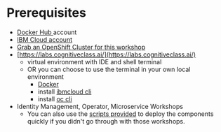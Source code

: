 # Prerequisites

* [Docker Hub ](https://hub.docker.com/)account
* [IBM Cloud account](https://cloud.ibm.com)
* [Grab an OpenShift Cluster for this workshop](https://github.com/IBM/ddc-cloud-native-security-labs/blob/master/workshop/lab-00/README.md)
* [https://labs.cognitiveclass.ai/](https://labs.cognitiveclass.ai/)
  * virtual environment with IDE and shell terminal
  * OR you can choose to use the terminal in your own local environment
    * [Docker](https://www.docker.com/products/docker-desktop)
    * install [ibmcloud cli](https://cloud.ibm.com/docs/openshift?topic=openshift-openshift-cli#cs_cli_install_steps)
    * install [oc cli](https://cloud.ibm.com/docs/openshift?topic=openshift-openshift-cli#cli_oc)
* Identity Management, Operator, Microservice Workshops
  * You can also use the [scripts provided](quick-install-microservices-lab.md) to deploy the components quickly if you didn't go through with those workshops.



